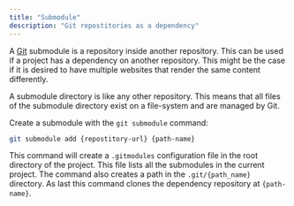 ```yaml
---
title: "Submodule"
description: "Git repostitories as a dependency"
---
```


A [Git](git) submodule is a repository inside another repository.
This can be used if a project has a dependency on another repository.
This might be the case if it is desired to have multiple websites
that render the same content differently.

A submodule directory is like any other repository.
This means that all files of the submodule directory
exist on a file-system and are managed by Git. 

Create a submodule with the `git submodule` command:

```sh
git submodule add {repostitory-url} {path-name}
```

This command will create a `.gitmodules` configuration file in
the root directory of the project.
This file lists all the submodules in the current project.
The command also creates a path in the `.git/{path_name}` directory.
As last this command clones the dependency repository at `{path-name}`.
